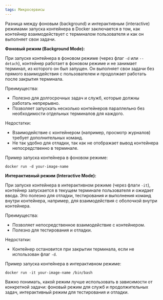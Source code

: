 ```yaml
---
tags: Микросервисы
---
```

Разница между фоновым (background) и интерактивным (interactive) режимами запуска контейнера в Docker заключается в том, как контейнер взаимодействует с терминалом пользователя и как он выполняет свои задачи.

**Фоновый режим (Background Mode):**

При запуске контейнера в фоновом режиме (через флаг `-d` или `--detach`), контейнер работает в фоновом режиме и не занимает терминал, из которого он был запущен. Он выполняет свои задачи без прямого взаимодействия с пользователем и продолжает работать после закрытия терминала.

Преимущества:

- Полезно для долгосрочных задач и служб, которые должны работать непрерывно.
- Позволяет запускать несколько контейнеров параллельно без необходимости отдельных терминалов для каждого.

Недостатки:

- Взаимодействие с контейнером (например, просмотр журналов) требует дополнительных команд.
- Не так удобно для отладки, так как не отображает вывод контейнера непосредственно в терминале.

Пример запуска контейнера в фоновом режиме:

`docker run -d your-image-name`

**Интерактивный режим (Interactive Mode):**

При запуске контейнера в интерактивном режиме (через флаги `-it`), контейнер запускается в текущем терминале пользователя и ожидает ввода. Это полезно для отладки, тестирования и выполнения команд внутри контейнера, например, для взаимодействия с оболочкой внутри контейнера.

Преимущества:

- Позволяет непосредственное взаимодействие с контейнером.
- Полезно для тестирования и отладки.

Недостатки:

- Контейнер остановится при закрытии терминала, если не использован флаг `-d`.

Пример запуска контейнера в интерактивном режиме:

`docker run -it your-image-name /bin/bash`

Важно понимать, какой режим лучше использовать в зависимости от конкретной задачи: фоновый режим для служб и продолжительных задач, интерактивный режим для тестирования и отладки.

